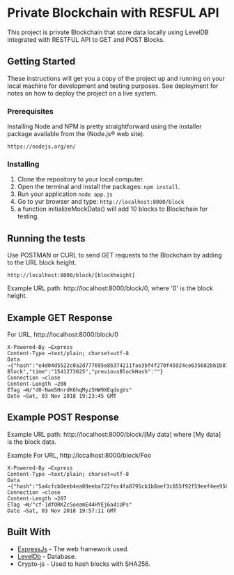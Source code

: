 # Private Blockchain with RESFUL API

This project is private Blockchain that store data locally using LevelDB integrated with RESTFUL API to GET and POST Blocks.

## Getting Started

These instructions will get you a copy of the project up and running on your local machine for development and testing purposes. See deployment for notes on how to deploy the project on a live system.

### Prerequisites

Installing Node and NPM is pretty straightforward using the installer package available from the (Node.js® web site).

```
https://nodejs.org/en/
```

### Installing

1. Clone the repository to your local computer.
2. Open the terminal and install the packages: `npm install`.
3. Run your application `node app.js`
4. Go to yur browser and type: `http://localhost:8000/block`
5. a function initializeMockData() will add 10 blocks to Blockchain for testing.

## Running the tests

Use POSTMAN or CURL to send GET requests to the Blockchain by adding to the URL block height.

```
http://localhost:8000/block/[blockheight]
```

Example URL path:
http://localhost:8000/block/0, where '0' is the block height.

## Example GET Response

For URL, http://localhost:8000/block/0

```
X-Powered-By →Express
Content-Type →text/plain; charset=utf-8
Data →{"hash":"e4d04d5522c0a2d777695e8b374211fae3bf4f270f45924ce635682bb1b87e35","height":0,"body":"Test Block","time":"1541273025","previousBlockHash":""}
Connection →close
Content-Length →208
ETag →W/"d0-Nam5HnrdK6hqMyz5HW9XEqdxgVs"
Date →Sat, 03 Nov 2018 19:23:45 GMT
```

## Example POST Response

Example URL path:
http://localhost:8000/block/[My data] where [My data] is the block data.

Example For URL, http://localhost:8000/block/Foo

```
X-Powered-By →Express
Content-Type →text/plain; charset=utf-8
Data →{"hash":"5a4cfcb0eeb4ea09eeba722fec4fa8795cb1b8aef3c855f92f59eef4ee956a4e","height":21,"body":"Foo","time":"1541275030","previousBlockHash":"e4d04d5522c0a2d777695e8b374211fae3bf4f270f45924ce635682bb1b87e35"}
Connection →close
Content-Length →207
ETag →W/"cf-1dfORKZcSoeamE44HYEj6a4iUPs"
Date →Sat, 03 Nov 2018 19:57:11 GMT
```

## Built With

- [ExpressJs](https://expressjs.com) - The web framework used.
- [LevelDb](http://leveldb.org/) - Database.
- Crypto-js - Used to hash blocks with SHA256.
